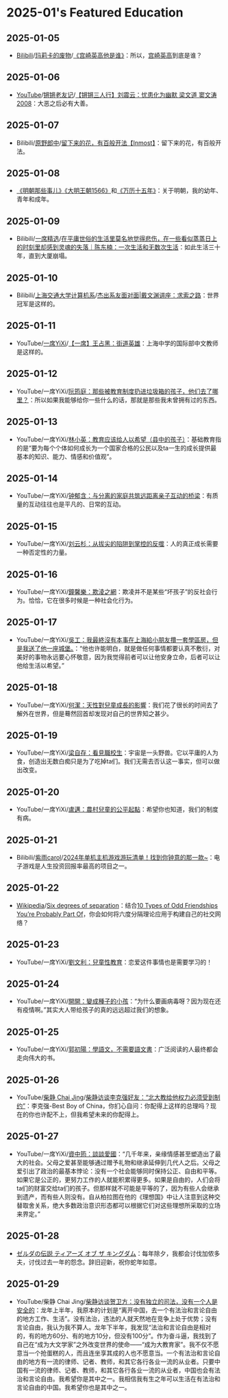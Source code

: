# 2025-01's Featured Education

## 2025-01-05

- [Bilibili](https://www.bilibili.com/)/[玛莉卡的废物](https://space.bilibili.com/160421814)/[《宫崎英高他是谁》](https://www.bilibili.com/video/BV1zf421z7yo/)：所以，[宫崎英高](https://en.wikipedia.org/wiki/Hidetaka_Miyazaki)到底是谁？

## 2025-01-06

- [YouTube](https://www.youtube.com/)/[锵锵老友记](https://www.youtube.com/@qiangqianglaoyouji123)/[【锵锵三人行】刘震云：忧患化为幽默 梁文道 窦文涛 2008](https://youtu.be/EVgikXRuTsM)：大恶之后必有大善。

## 2025-01-07

- Bilibili/[原野郎中](https://space.bilibili.com/27717433)/[留下来的花，有百般开法【Inmost】](https://www.bilibili.com/video/BV1sZ4y1f7TC)：留下来的花，有百般开法。

## 2025-01-08

- [《明朝那些事儿》](https://book.douban.com/subject/35796182/)[《大明王朝1566》](https://book.douban.com/subject/26925171/)和[《万历十五年》](https://book.douban.com/subject/36295436/)：关于明朝，我的幼年、青年和成年。

## 2025-01-09

- Bilibili/[一席精选](https://space.bilibili.com/26079128)/[在平庸世俗的生活里莫名地觉得悲伤，在一些看似蒸蒸日上的时刻里却感到灵魂的失落｜陈东楠：一次生活和无数次生活](https://www.bilibili.com/video/BV19BrzYyEHp/)：如此生活三十年，直到大厦崩塌。

## 2025-01-10

- Bilibili/[上海交通大学计算机系](https://space.bilibili.com/386701416)/[杰出系友面对面|戴文渊讲座：求索之路](https://www.bilibili.com/video/BV1rM4m1U7jb/)：世界冠军是这样的。

## 2025-01-11

- YouTube/[一席YiXi](https://www.youtube.com/@yixi2028)/[【一席】王占黑：街道英雄](https://youtu.be/6O6Xjkdgjo8)：上海中学的国际部中文教师是这样的。

## 2025-01-12

- YouTube/一席YiXi/[阮筠庭：那些被教育制度扔进垃圾箱的孩子，他们去了哪里？](https://youtu.be/4AohKyR5jME)：所以如果我能够给你一些什么的话，那就是那些我未曾拥有过的东西。

## 2025-01-13

- YouTube/一席YiXi/[林小英：教育应该给人以希望（县中的孩子）](https://youtu.be/X200n3tJ5jg)：基础教育指的是“要为每个个体如何成长为一个国家合格的公民以及ta一生的成长提供最基本的知识、能力、情感和价值观”。

## 2025-01-14

- YouTube/一席YiXi/[钟郁含：与分离的家庭共筑远距离亲子互动的桥梁](https://youtu.be/byrdesSjW4w)：有质量的互动往往也是平凡的、日常的互动。

## 2025-01-15

- YouTube/一席YiXi/[刘云杉：从拔尖的陷阱到掌控的反噬](https://youtu.be/YZC2D2HQiRM)：人的真正成长需要一种否定性的力量。

## 2025-01-16

- YouTube/一席YiXi/[鐘馨樂：欺淩之網](https://youtu.be/RtwwAfJxpMQ)：欺凌并不是某些“坏孩子”的反社会行为。恰恰，它在很多时候是一种社会化行为。

## 2025-01-17

- YouTube/一席YiXi/[吳工：我最終沒有本事在上海給小朋友攢一套學區房，但是我送了他一座城堡。](https://youtu.be/YccJ58lq-Eg)：“他也许能明白，就是做任何事情都要认真不敷衍，对美好的事物永远要心怀敬意，因为我觉得前者可以让他安身立命，后者可以让他给生活以希望。”

## 2025-01-18

- YouTube/一席YiXi/[何潔：天性對兒童成長的影響](https://youtu.be/h-ZpKMssra8)：我们花了很长的时间去了解外在世界，但是蓦然回首却发现对自己的世界知之甚少。

## 2025-01-19

- YouTube/一席YiXi/[梁自存：看見職校生](https://youtu.be/EuE3l6rIJ70)：宇宙是一头野兽。它以平庸的人为食，创造出无数白痴只是为了吃掉ta们。我们无需去否认这一事实，但可以做出改变。

## 2025-01-20

- YouTube/一席YiXi/[盧邁：農村兒童的公平起點](https://youtu.be/KEetx7Y7pWU)：希望你也知道，我们的制度有病。

## 2025-01-21

- Bilibili/[紫雨carol](https://space.bilibili.com/9064879)/[2024年单机主机游戏游玩清单！找到你钟意的那一款~](https://www.bilibili.com/video/BV1pYw8eSEVs/)：电子游戏是人生投资回报率最高的项目之一。

## 2025-01-22

- [Wikipedia](https://en.wikipedia.org/)/[Six degrees of separation](https://en.wikipedia.org/wiki/Six_degrees_of_separation)：结合[10 Types of Odd Friendships You’re Probably Part Of](https://waitbutwhy.com/2014/12/10-types-odd-friendships-youre-probably-part.html)，你会如何将六度分隔理论应用于构建自己的社交网络？

## 2025-01-23

- YouTube/一席YiXi/[劉文利：兒童性教育](https://youtu.be/Oqi1N6hUfGI)：恋爱这件事情也是需要学习的！

## 2025-01-24

- YouTube/一席YiXi/[開開：變成種子的小孩](https://youtu.be/I82GXyabBSQ)：“为什么要画病毒呀？因为现在还有疫情啊。”其实大人带给孩子的真的远远超过我们的想象。

## 2025-01-25

- YouTube/一席YiXi/[郭初陽：學語文，不需要語文書](https://youtu.be/zuvRoE4b-_k)：广泛阅读的人最终都会走向伟大的书。

## 2025-01-26

- YouTube/[柴静 Chai Jing](https://www.youtube.com/@chaijing2023)/[柴静访谈李克强好友：“北大教给他权力必须受到制约”](https://youtu.be/pbdRM_XWtFA)：李克强-Best Boy of China，你扪心自问：你配得上这样的总理吗？现在的你也许配不上，但我希望未来的你配得上。

## 2025-01-27

- YouTube/一席YiXi/[資中筠：談談愛國](https://youtu.be/n8J0t7oKHTQ)：“几千年来，亲缘情感甚至塑造出了最大的社会。父母之爱甚至能够通过赠予礼物和继承延伸到几代人之后。父母之爱引出了政治的最基本悖论：没有一个社会能够同时保持公正、自由和平等。如果它是公正的，更努力工作的人就能积累得更多。如果是自由的，人们会将ta们的财富交给ta们的孩子。但那样就不可能是平等的了，因为有些人会继承到遗产，而有些人则没有。自从柏拉图在他的《理想国》中让人注意到这种交替取舍关系，绝大多数政治意识形态都可以根据它们对这些理想所采取的立场来界定。”

## 2025-01-28

- [ゼルダの伝説 ティアーズ オブ ザ キングダム](https://www.douban.com/game/34430168/)：每年除夕，我都会讨伐加侬多夫，讨伐过去一年的怨念。辞旧迎新，祝你蛇年如意。

## 2025-01-29

- YouTube/柴静 Chai Jing/[柴静访谈贺卫方：没有独立的司法，没有一个人是安全的](https://youtu.be/ksQyUSaG2oI)：龙年上半年，我原本的计划是“离开中国，去一个有法治和言论自由的地方工作、生活”。没有法治，违法的人就天然地在竞争上处于优势；没有言论自由，我认为我不算人。龙年下半年，我发现“法治和言论自由是相对的，有的地方60分、有的地方10分，但没有100分”。作为奋斗逼，我找到了自己在“成为大文学家”之外改变世界的使命——“成为大教育家”。我不仅不愿意当一个抢蛋糕的人，而且连坐享其成的人也不愿意当。一个有法治和言论自由的地方有一流的律师、记者、教师，和其它各行各业一流的从业者。只要中国有一流的律师、记者、教师，和其它各行各业一流的从业者，中国也会有法治和言论自由。我希望你是其中之一。我相信我有生之年可以生活在有法治和言论自由的中国。我希望你也是其中之一。
